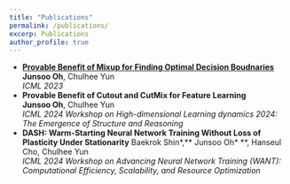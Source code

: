 ```yaml
---
title: "Publications"
permalink: /publications/
excerp: Publications
author_profile: true
---
```


*  [**Provable Benefit of Mixup for Finding Optimal Decision Boudnaries**](https://arxiv.org/abs/2306.00267) <br> **Junsoo Oh**, Chulhee Yun <br>*ICML 2023*
*  **Provable Benefit of Cutout and CutMix for Feature Learning** <br> **Junsoo Oh**, Chulhee Yun <br>*ICML 2024 Workshop on High-dimensional Learning dynamics 2024: The Emergence of Structure and Reasoning*
*  **DASH: Warm-Starting Neural Network Training Without Loss of Plasticity Under Stationarity** <be> Baekrok Shin*,** Junsoo Oh* **, Hanseul Cho, Chulhee Yun <br>*ICML 2024 Workshop on Advancing Neural Network Training (WANT): Computational Efficiency, Scalability, and Resource Optimization*
